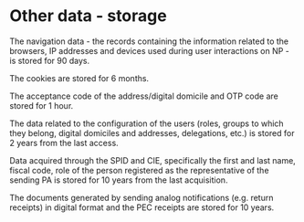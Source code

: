 # Other data - storage

The navigation data - the records containing the information related to the browsers, IP addresses and devices used during user interactions on NP - is stored for 90 days.

The cookies are stored for 6 months.

The acceptance code of the address/digital domicile and OTP code are stored for 1 hour.

The data related to the configuration of the users (roles, groups to which they belong, digital domiciles and addresses, delegations, etc.) is stored for 2 years from the last access.

Data acquired through the SPID and CIE, specifically the first and last name, fiscal code, role of the person registered as the representative of the sending PA is stored for 10 years from the last acquisition.

The documents generated by sending analog notifications (e.g. return receipts) in digital format and the PEC receipts are stored for 10 years.